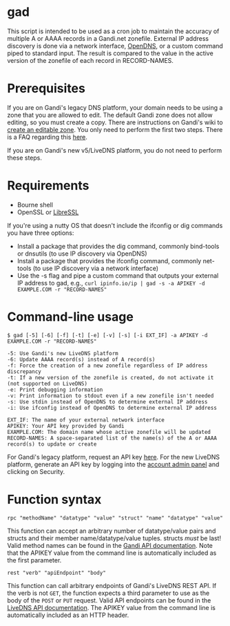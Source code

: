 gad
===

This script is intended to be used as a cron job to maintain the accuracy of multiple A or AAAA records in a Gandi.net zonefile. External IP address discovery is done via a network interface, [OpenDNS](http://www.opendns.com), or a custom command piped to standard input. The result is compared to the value in the active version of the zonefile of each record in RECORD-NAMES.

Prerequisites
=============

If you are on Gandi's legacy DNS platform, your domain needs to be using a zone that you are allowed to edit. The default Gandi zone does not allow editing, so you must create a copy. There are instructions on Gandi's wiki to [create an editable zone](http://wiki.gandi.net/en/dns/zone/edit). You only need to perform the first two steps. There is a FAQ regarding this [here](http://wiki.gandi.net/en/dns/faq#cannot_change_zone_file).

If you are on Gandi's new v5/LiveDNS platform, you do not need to perform these steps.

Requirements
============

  * Bourne shell
  * OpenSSL or [LibreSSL](http://www.libressl.org)

If you're using a nutty OS that doesn't include the ifconfig or dig commands you have three options:
  * Install a package that provides the dig command, commonly bind-tools or dnsutils (to use IP discovery via OpenDNS)
  * Install a package that provides the ifconfig command, commonly net-tools (to use IP discovery via a network interface)
  * Use the -s flag and pipe a custom command that outputs your external IP address to gad, e.g., ```curl ipinfo.io/ip | gad -s -a APIKEY -d EXAMPLE.COM -r "RECORD-NAMES"```

Command-line usage
==================

```
$ gad [-5] [-6] [-f] [-t] [-e] [-v] [-s] [-i EXT_IF] -a APIKEY -d EXAMPLE.COM -r "RECORD-NAMES"

-5: Use Gandi's new LiveDNS platform
-6: Update AAAA record(s) instead of A record(s)
-f: Force the creation of a new zonefile regardless of IP address discrepancy
-t: If a new version of the zonefile is created, do not activate it (not supported on LiveDNS)
-e: Print debugging information
-v: Print information to stdout even if a new zonefile isn't needed
-s: Use stdin instead of OpenDNS to determine external IP address
-i: Use ifconfig instead of OpenDNS to determine external IP address

EXT_IF: The name of your external network interface
APIKEY: Your API key provided by Gandi
EXAMPLE.COM: The domain name whose active zonefile will be updated
RECORD-NAMES: A space-separated list of the name(s) of the A or AAAA record(s) to update or create
```

For Gandi's legacy platform, request an API key [here](https://www.gandi.net/admin/apixml/). For the new LiveDNS platform, generate an API key by logging into the [account admin panel](https://account.gandi.net/) and clicking on Security.

Function syntax
============

```
rpc "methodName" "datatype" "value" "struct" "name" "datatype" "value"
```

This function can accept an arbitrary number of datatype/value pairs and structs and their member name/datatype/value tuples. structs _must_ be last! Valid method names can be found in the [Gandi API documentation](http://doc.rpc.gandi.net/index.html). Note that the APIKEY value from the command line is automatically included as the first parameter.

```
rest "verb" "apiEndpoint" "body"
```

This function can call arbitrary endpoints of Gandi's LiveDNS REST API. If the verb is not `GET`, the function expects a third parameter to use as the body of the `POST` or `PUT` request. Valid API endpoints can be found in the [LiveDNS API documentation](https://doc.livedns.gandi.net/). The APIKEY value from the command line is automatically included as an HTTP header.
